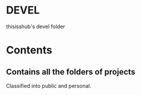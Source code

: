 # DEVEL
thisisshub's devel folder

# Contents
## Contains all the folders of projects

Classified into public and personal.
